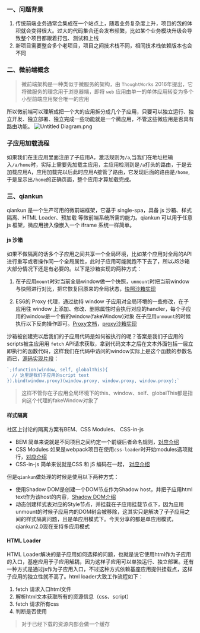 



### 一、问题背景
1. 传统前端业务通常会集成在一个站点上，随着业务复杂度上升，项目的包的体积就会变得很大。过大的代码集合还会发布频繁，比如某个业务模块升级会导致整个项目都跟着打包、测试和上线
2. 新项目需要整合多个老项目，项目之间技术栈不同，相同技术栈依赖版本也会不同
### 二、微前端概念
> 微前端架构是一种类似于微服务的架构，由 `ThoughtWorks` 2016年提出，它将微服务的理念用于浏览器端，即将 `web` 应用由单一的单体应用转变为多个小型前端应用聚合唯一的应用

所以微前端可以理解成把一个大的应用拆分成几个子应用，只要可以独立运行、独立开发、独立部署、独立完成一些功能就是一个微应用，不管这些微应用是否具有路由功能。
![Untitled Diagram.png](https://i.loli.net/2021/01/21/p5DROHrTbsqgUhd.png)

### 子应用加载流程
如果我们在主应用里面注册了子应用A，激活规则为`/a`,当我们在地址栏输入`/a/home`时，实际上需要先加载主应用，主应用检测到是`/a`打头的路由，于是去加载应用A，应用加载完以后此时应用A接管了路由，它发现后面的路由是`/home`,于是显示出`/home`的正确页面，整个应用才算加载完成。


### 三、qiankun
qiankun 是一个生产可用的微前端框架，它基于 single-spa，具备 js 沙箱、样式隔离、HTML Loader、预加载 等微前端系统所需的能力。qiankun 可以用于任意 js 框架，微应用接入像嵌入一个 iframe 系统一样简单。

#### js 沙箱
如果不做隔离的话多个子应用之间共享一个全局环境，比如某个应用对全局的API进行重写或者操作同一个全局属性，此时子应用可能就跑不下去了，所以JS沙箱大部分情况下还是有必要的。以下是沙箱实现的两种方式：
1. 在子应用`mount`时对当前全局window做一个快照，`unmount`时把当前window与快照进行对比，把它恢复回原来的全局状态，[快照沙箱实现](https://github.com/umijs/qiankun/blob/master/src/sandbox/snapshotSandbox.ts#L20)

2. ES6的 Proxy 代理，通过劫持 window 子应用对全局环境的一些修改，在子应用往 window 上添加、修改、删除属性时会执行对应的handler，每个子应用的window是一个假的window(fakeWindow)对象 在子应用`unmount`的时候执行以下反向操作即可。[Proxy文档](https://developer.mozilla.org/zh-CN/docs/Web/JavaScript/Reference/Global_Objects/Proxy)，[proxy沙箱实现](https://github.com/umijs/qiankun/blob/master/src/sandbox/proxySandbox.ts#L128)

沙箱被创建完以后我们的子应用代码是如何被执行的呢？答案是我们子应用的scripts被主应用用 `fetch` API请求获取，拿到代码文本之后在文本外面包括一层立即执行的函数代码，这样我们在代码中访问的window实际上是这个函数的参数名而已，[源码实现片段](https://github.com/kuitos/import-html-entry/blob/master/src/index.js#L61)：
``` javascript
`;(function(window, self, globalThis){
  // 这里是我们子应用的script text
}).bind(window.proxy)(window.proxy, window.proxy, window.proxy);`
```
> 这样不管你在子应用全局环境下的this、window、self、globalThis都是指向这个代理的fakeWindow对象了
#### 样式隔离
社区上讨论的隔离方案有BEM、CSS Modules、 CSS-in-js
- BEM 简单来说就是不同项目之间约定一个前缀后者命名规则，[对应介绍](https://segmentfault.com/a/1190000009953887)
- CSS Modules 如果是webpack项目在使用`css-loader`时开始modules选项就行，[对应介绍](http://www.ruanyifeng.com/blog/2016/06/css_modules.html)
- CSS-in-js 简单来说就是CSS 和 jS 编码在一起， [对应介绍](https://zhuanlan.zhihu.com/p/103522819)

但是`qiankun`做处理的时候是使用以下两种方式：
- 使用Shadow DOM是创建一个DOM节点作为Shadow host，并把子应用html text作为该host的内容，[Shadow DOM介绍](https://developer.mozilla.org/zh-CN/docs/Web/Web_Components/Using_shadow_DOM)
- 动态创建样式表对应的Style节点，并挂载在子应用挂载节点下，因为应用unmount的时候子应用内的DOM树会被移除，这其实只是解决了子子应用之间的样式隔离问题，且是单应用模式下。今天分享的都是单应用模式，qiankun2.0现在支持多应用模式

#### HTML Loader
HTML Loader解决的是子应用如何选择的问题，也就是说它使用html作为子应用的入口，基座应用于子应用解耦，因为这样子应用可以单独运行、独立部署。还有一种方式是通过js作为子应用入口，不过这种方式依赖基座应用提供挂载点，这样子应用的独立性就不高了。html loader大致工作流程如下：
1. fetch 请求入口html文件
2. 解析html文本获取所有的资源信息（css、script）
3. fetch 请求所有css
4. 判断是否使用
> 对于已经下载的资源内部会做一个缓存